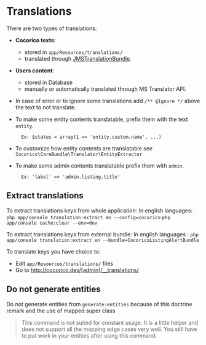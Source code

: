 # Translations

There are two types of translations:

- **Cocorico texts**:
    - stored in `app/Resources/translations/`
    - translated through [JMSTranslationBundle](https://github.com/schmittjoh/JMSTranslationBundle).

- **Users content**: 
    - stored in Database
    - manually or automatically translated through MS Translator API.

- In case of error or to ignore some translations add `/** @Ignore */` above the text to not translate.

- To make some entity contents translatable, prefix them with the text `entity`.

        Ex: $status = array(1 => 'entity.custom.name', ...)
    
- To customize how entity contents are translatable see `Cocorico\CoreBundle\Translator\EntityExtractor`

- To make some admin contents translatable prefix them with `admin`.

        Ex: 'label' => 'admin.listing.title'
    

## Extract translations

To extract translations keys from whole application:
    In english languages:
        `php app/console translation:extract en --config=cocorico`
        `php app/console cache:clear --env=dev`

To extract translations keys from external bundle:
    In english languages :
        `php app/console translation:extract en --bundle=CocoricoListingAlertBundle`
               
To translate keys you have choice to:

* Edit `app/Resources/translations/` files
* Go to http://cocorico.dev/[admin]/__translations/

## Do not generate entities

Do not generate entities from `generate:entities` because of this doctrine remark and the use of mapped super class

> This command is not suited for constant usage. It is a little helper and does not support all the mapping edge cases 
> very well. You still have to put work in your entities after using this command.

